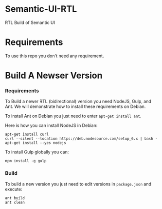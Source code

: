 # Semantic-UI-RTL

RTL Build of Semantic UI


# Requirements

To use this repo you don't need any requirement.


# Build A Newser Version

### Requirements

To Build a newer RTL (bidirectional) version you need NodeJS, Gulp, and Ant.
We will demonstrate how to install these requirements on Debian.

To install Ant on Debian you just need to enter `apt-get install ant`.

Here is how you can install NodeJS in Debian:

```
apt-get install curl
curl --silent --location https://deb.nodesource.com/setup_6.x | bash -
apt-get install --yes nodejs
```

To install Gulp globally you can:

```
npm install -g gulp
```


### Build

To build a new version you just need to edit versions in `package.json` and  execute:

```
ant build
ant clean
```

